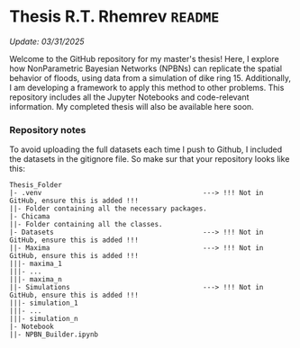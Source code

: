 # Thesis R.T. Rhemrev `README`

_Update: 03/31/2025_

Welcome to the GitHub repository for my master's thesis! Here, I explore how NonParametric Bayesian Networks (NPBNs) can replicate the spatial behavior of floods, using data from a simulation of dike ring 15. Additionally, I am developing a framework to apply this method to other problems. This repository includes all the Jupyter Notebooks and code-relevant information. My completed thesis will also be available here soon.

### Repository notes
To avoid uploading the full datasets each time I push to Github, I included the datasets in the gitignore file. So make sur that your repository looks like this:

```
Thesis_Folder
|- .venv                                        ---> !!! Not in GitHub, ensure this is added !!!
||- Folder containing all the necessary packages.
|- Chicama
||- Folder containing all the classes.
|- Datasets                                     ---> !!! Not in GitHub, ensure this is added !!!
||- Maxima                                      ---> !!! Not in GitHub, ensure this is added !!!
|||- maxima_1
|||- ...
|||- maxima_n
||- Simulations                                 ---> !!! Not in GitHub, ensure this is added !!!
|||- simulation_1
|||- ...
|||- simulation_n
|- Notebook
||- NPBN_Builder.ipynb
```